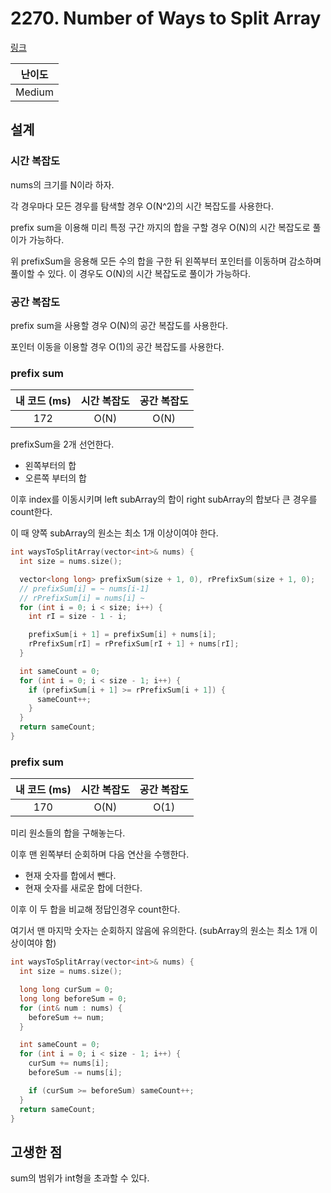 # 2270. Number of Ways to Split Array

[링크](https://leetcode.com/problems/number-of-ways-to-split-array/)

| 난이도 |
| :----: |
| Medium |

## 설계

### 시간 복잡도

nums의 크기를 N이라 하자.

각 경우마다 모든 경우를 탐색할 경우 O(N^2)의 시간 복잡도를 사용한다.

prefix sum을 이용해 미리 특정 구간 까지의 합을 구할 경우 O(N)의 시간 복잡도로 풀이가 가능하다.

위 prefixSum을 응용해 모든 수의 합을 구한 뒤 왼쪽부터 포인터를 이동하며 감소하며 풀이할 수 있다. 이 경우도 O(N)의 시간 복잡도로 풀이가 가능하다.

### 공간 복잡도

prefix sum을 사용할 경우 O(N)의 공간 복잡도를 사용한다.

포인터 이동을 이용할 경우 O(1)의 공간 복잡도를 사용한다.

### prefix sum

| 내 코드 (ms) | 시간 복잡도 | 공간 복잡도 |
| :----------: | :---------: | :---------: |
|     172      |    O(N)     |    O(N)     |

prefixSum을 2개 선언한다.

- 왼쪽부터의 합
- 오른쪽 부터의 합

이후 index를 이동시키며 left subArray의 합이 right subArray의 합보다 큰 경우를 count한다.

이 때 양쪽 subArray의 원소는 최소 1개 이상이여야 한다.

```cpp
int waysToSplitArray(vector<int>& nums) {
  int size = nums.size();

  vector<long long> prefixSum(size + 1, 0), rPrefixSum(size + 1, 0);
  // prefixSum[i] = ~ nums[i-1]
  // rPrefixSum[i] = nums[i] ~
  for (int i = 0; i < size; i++) {
    int rI = size - 1 - i;

    prefixSum[i + 1] = prefixSum[i] + nums[i];
    rPrefixSum[rI] = rPrefixSum[rI + 1] + nums[rI];
  }

  int sameCount = 0;
  for (int i = 0; i < size - 1; i++) {
    if (prefixSum[i + 1] >= rPrefixSum[i + 1]) {
      sameCount++;
    }
  }
  return sameCount;
}
```

### prefix sum

| 내 코드 (ms) | 시간 복잡도 | 공간 복잡도 |
| :----------: | :---------: | :---------: |
|     170      |    O(N)     |    O(1)     |

미리 원소들의 합을 구해놓는다.

이후 맨 왼쪽부터 순회하며 다음 연산을 수행한다.

- 현재 숫자를 합에서 뺀다.
- 현재 숫자를 새로운 합에 더한다.

이후 이 두 합을 비교해 정답인경우 count한다.

여기서 맨 마지막 숫자는 순회하지 않음에 유의한다. (subArray의 원소는 최소 1개 이상이여야 함)

```cpp
int waysToSplitArray(vector<int>& nums) {
  int size = nums.size();

  long long curSum = 0;
  long long beforeSum = 0;
  for (int& num : nums) {
    beforeSum += num;
  }

  int sameCount = 0;
  for (int i = 0; i < size - 1; i++) {
    curSum += nums[i];
    beforeSum -= nums[i];

    if (curSum >= beforeSum) sameCount++;
  }
  return sameCount;
}
```

## 고생한 점

sum의 범위가 int형을 초과할 수 있다.